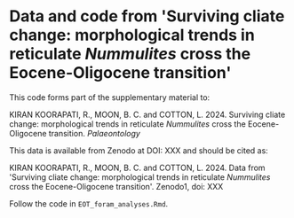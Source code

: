 # Data and code from 'Surviving cliate change: morphological trends in reticulate _Nummulites_ cross the Eocene-Oligocene transition'

This code forms part of the supplementary material to:

KIRAN KOORAPATI, R., MOON, B. C. and COTTON, L. 2024. Surviving cliate change: morphological trends in reticulate _Nummulites_ cross the Eocene-Oligocene transition. _Palaeontology_

This data is available from Zenodo at DOI: XXX and should be cited as:


KIRAN KOORAPATI, R., MOON, B. C. and COTTON, L. 2024. Data from 'Surviving cliate change: morphological trends in reticulate _Nummulites_ cross the Eocene-Oligocene transition'. Zenodo1, doi: XXX


Follow the code in `EOT_foram_analyses.Rmd`.
